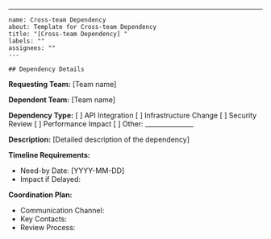 ---
    name: Cross-team Dependency
    about: Template for Cross-team Dependency
    title: "[Cross-team Dependency] "
    labels: ""
    assignees: ""
    ---

    ## Dependency Details
**Requesting Team:**
[Team name]

**Dependent Team:**
[Team name]

**Dependency Type:**
[ ] API Integration
[ ] Infrastructure Change
[ ] Security Review
[ ] Performance Impact
[ ] Other: _______________

**Description:**
[Detailed description of the dependency]

**Timeline Requirements:**
- Need-by Date: [YYYY-MM-DD]
- Impact if Delayed:

**Coordination Plan:**
- Communication Channel:
- Key Contacts:
- Review Process:

    